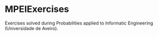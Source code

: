 # MPEIExercises
Exercises solved during Probabilities applied to Informatic Engineering (Universidade de Aveiro).
